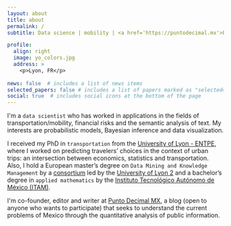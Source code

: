 ```yaml
---
layout: about
title: about
permalink: /
subtitle: Data science | mobility | <a href='https://puntodecimal.mx'>Punto Decimal</a>. 

profile:
  align: right
  image: yo_colors.jpg
  address: >
    <p>Lyon, FR</p>
    
news: false  # includes a list of news items
selected_papers: false # includes a list of papers marked as "selected={true}"
social: true  # includes social icons at the bottom of the page
---
```


I'm a `data scientist` who has worked in applications in the fields of transportation/mobility, financial risks and the semantic analysis of text. My interests are probabilistic models, Bayesian inference and data visualization. 

I received my PhD in `transportation` from the [University of Lyon - ENTPE](https://www.entpe.fr/en), where I worked on predicting travelers’ choices in the context of urban trips: an intersection between economics, statistics and transportation. Also, I hold a European master’s degree on `Data Mining and Knowledge Management` by a [consortium](https://www.em-dmkm.eu) led by the [University of Lyon 2](https://welcome.univ-lyon2.fr) and a bachelor’s degree in `applied mathematics` by the [Instituto Tecnológico Autónomo de México (ITAM)](https://www.itam.mx).

I'm co-founder, editor and writer at [Punto Decimal MX](https://puntodecimal.mx), a blog (open to anyone who wants to participate) that seeks to understand the current problems of Mexico through the quantitative analysis of public information.

<!-- Link to your social media connections, too. This theme is set up to use [Font Awesome icons](http://fortawesome.github.io/Font-Awesome/) and [Academicons](https://jpswalsh.github.io/academicons/), like the ones below. Add your Facebook, Twitter, LinkedIn, Google Scholar, or just disable all of them. -->
